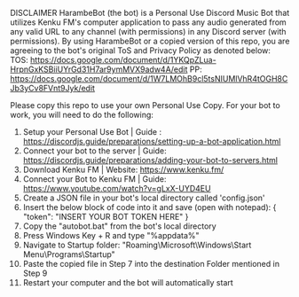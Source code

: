 DISCLAIMER
HarambeBot (the bot) is a Personal Use Discord Music Bot that utilizes Kenku FM's computer application to pass any audio generated from any valid URL to any channel (with permissions) in any Discord server (with permissions). 
By using HarambeBot or a copied version of this repo, you are agreeing to the bot's original ToS and Privacy Policy as denoted below:
TOS: https://docs.google.com/document/d/1YKQpZLua-HrpnGxKSBiiUYrGd31H7ar9ymMVX9adw4A/edit
PP: https://docs.google.com/document/d/1W7LMOhB9cl5tsNIUMlVhR4tOGH8CJb3yCv8FVnt9Jyk/edit

Please copy this repo to use your own Personal Use Copy. For your bot to work, you will need to do the following:

1. Setup your Personal Use Bot | Guide : https://discordjs.guide/preparations/setting-up-a-bot-application.html
2. Connect your bot to the server | Guide: https://discordjs.guide/preparations/adding-your-bot-to-servers.html
3. Download Kenku FM | Website: https://www.kenku.fm/
4. Connect your Bot to Kenku FM | Guide: https://www.youtube.com/watch?v=gLxX-UYD4EU
5. Create a JSON file in your bot's local directory called 'config.json'
6. Insert the below block of code into it and save (open with notepad):
   {
    "token": "INSERT YOUR BOT TOKEN HERE"
}
7. Copy the "autobot.bat" from the bot's local directory
8. Press Windows Key + R and type "%appdata%"
9. Navigate to Startup folder: "Roaming\Microsoft\Windows\Start Menu\Programs\Startup"
10. Paste the copied file in Step 7 into the destination Folder mentioned in Step 9
11. Restart your computer and the bot will automatically start

